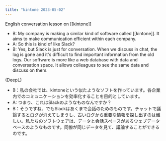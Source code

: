 ```yaml
---
title: "kintone 2023-05-02"
---
```


English conversation lesson on [[kintone]]
- B: My company is making a similar kind of software called [[kintone]]. It aims to make communication efficient within each company.
- A: So this is kind of like Slack?
- B: Yes, but Slack is just for conversation. When we discuss in chat, the log is gone and it's difficult to find important information from the old logs. Our software is more like a web database with data and conversation space. It allows colleagues to see the same data and discuss on them.

(DeepL)
- B：私の会社では、kintoneという似たようなソフトを作っています。各企業内でのコミュニケーションを効率化することを目的としています。
- A: つまり、これはSlackのようなものなんですか？
- B：そうですね、でもSlackはあくまで会話のためのものです。チャットで議論するとログが消えてしまうし、古いログから重要な情報を探し出すのは難しい。私たちのソフトウェアは、データと会話スペースがあるウェブデータベースのようなものです。同僚が同じデータを見て、議論することができるのです。
